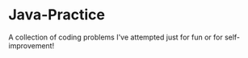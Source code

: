 # Java-Practice
A collection of coding problems I've attempted just for fun or for self-improvement! 
